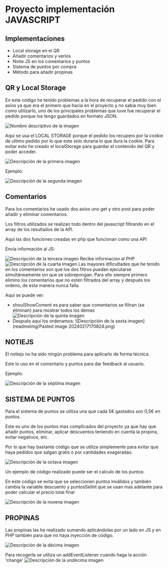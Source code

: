 # Proyecto implementación JAVASCRIPT 

## Implementaciones

- Local storage en el QR
- Añadir comentarios y verlos
- Notie JS en los comentarios y puntos
- Sistema de puntos por compra
- Método para añadir propinas

## QR y Local Storage

En este código he tenido problemas a la hora de recuperar el pedido con el axios ya que era el primero que hacia en el proyecto y no sabia muy bien como utilizarlo, uno de los principales problemas que tuve fue recuperar el pedido porque los tengo guardados en formato JSON.

![Nombre descriptivo de la imagen](readmeimg/Pasted%20image%2020240217170923.png)

Aqui se usa el LOCAL STORAGE porque el pedido los recupero por la cookie de ultimo pedido por lo que este solo duraria lo que dura la cookie. Para evitar esto he creado el localStorage para guardar el contenido del QR y poder acceder.

![Descripción de la primera imagen](readmeimg/Pasted%20image%2020240217170944.png)

Ejemplo:

![Descripción de la segunda imagen](readmeimg/Pasted%20image%2020240217165128.png)

## Comentarios

Para los comentarios he usado dos axios uno get y otro post para poder añadir y eliminar comentarios.

Los filtros utilizados se realizan todo dentro del javascript filtrando en el array de los resultados de la API.

Aquí las dos funciones creadas en php que funcionan como una API

Envía información al JS:

![Descripción de la tercera imagen](readmeimg/Pasted%20image%2020240217170150.png)
Recibe informacion al PHP
![Descripción de la cuarta imagen](readmeimg/Pasted%20image%2020240217170339.png)
Las mayores dificultades que he tenido en los comentarios son que los dos filtros puedan ejecutarse simultáneamente sin que se sobrepongan. Para ello siempre primero elimino los comentarios que no estén filtrados del array y después los ordeno, de esta manera nunca falla.

Aquí se puede ver:
- shoulShowComent es para saber que comentarios se filtran (se eliminan) para mostrar todos los demas
![Descripción de la quinta imagen](readmeimg/Pasted%20image%2020240217170610.png)
- Después aquí los ordenamos:
![Descripción de la sexta imagen](readmeimg/Pasted image 20240217170824.png)

## NOTIEJS

El notiejs no ha sido ningún problema para aplicarlo de forma técnica.

Este lo uso en el comentario y puntos para dar feedback al usuario.

Ejemplo:

![Descripción de la séptima imagen](readmeimg/Pasted%20image%2020240217171103.png)

## SISTEMA DE PUNTOS

Para el sistema de puntos se utiliza una que cada 5€ gastados son 0,5€ en puntos.

Este es uno de los puntos mas complicados del proyecto ya que hay que añadir puntos, eliminar, aplicar descuentos teniendo en cuenta la propina, evitar negativos, etc.

Por lo que hay bastante código que se utiliza simplemente para evitar que haya pedidos que salgan gratis o por cantidades exageradas.

![Descripción de la octava imagen](readmeimg/Pasted%20image%2020240217172601.png)

Un ejemplo de código realizado puede ser el calculo de los puntos:

En este código se evita que se seleccionen puntos inválidos y también cambia la variable descuento y puntosSelInt que se usan mas adelante para poder calcular el precio total final

![Descripción de la novena imagen](readmeimg/Pasted%20image%2020240217172706.png)



## PROPINAS

Las propinas las he realizado sumando aplicándolas por un lado en JS y en PHP también para que no haya inyección de código. 

![Descripción de la décima imagen](readmeimg/Pasted%20image%2020240217171701.png)

Para recogerla se utiliza un addEventListener cuando haga la acción 'change' 
![Descripción de la undécima imagen](readmeimg/Pasted%20image%2020240217172046.png)
